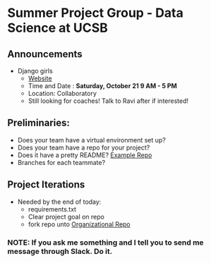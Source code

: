 # Summer Project Group - Data Science at UCSB 

## **Announcements**
+ Django girls
	+ [Website](https://djangogirls.org/)
	+ Time and Date : **Saturday, October 21 9 AM - 5 PM**
	+ Location: Collaboratory 
	+ Still looking for coaches! Talk to Ravi after if interested! 

## Preliminaries:
+ Does your team have a virtual environment set up?
+ Does your team have a repo for your project?
+ Does it have a pretty README?
	[Example Repo](https://github.com/raviolli77/practice_DS_project_repo)
+ Branches for each teammate?

## Project Iterations
+ Needed by the end of today:
	+ requirements.txt
	+ Clear project goal on repo
	+ fork repo unto [Organizational Repo](https://github.com/UCSB-dataScience-ProjectGroup)


### NOTE: If you ask me something and I tell you to send me message through Slack. Do it.

